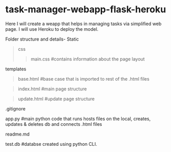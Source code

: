 # task-manager-webapp-flask-heroku
Here I will create a weapp that helps in managing tasks via simplified web page. I will use Heroku to deploy the model.  

Folder structure and details-
Static
>css
>>main.css #contains information about the page layout 

templates
>base.html #base case that is imported to rest of the .html files

>index.html #main page structure

>update.html #update page structure

.gitignore

app.py #main python code that runs hosts files on the local, creates, updates & deletes db and connects .html files

readme.md

test.db #databse created using python CLI.
